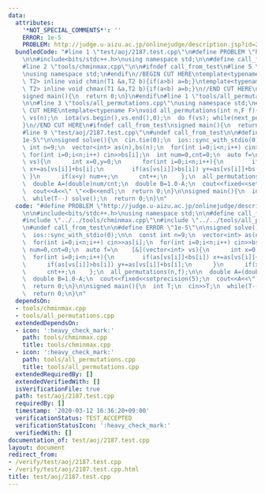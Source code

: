 ```yaml
---
data:
  attributes:
    '*NOT_SPECIAL_COMMENTS*': ''
    ERROR: 1e-5
    PROBLEM: http://judge.u-aizu.ac.jp/onlinejudge/description.jsp?id=2187
  bundledCode: "#line 1 \"test/aoj/2187.test.cpp\"\n#define PROBLEM \"http://judge.u-aizu.ac.jp/onlinejudge/description.jsp?id=2187\"\
    \n\n#include<bits/stdc++.h>\nusing namespace std;\n\n#define call_from_test\n\
    #line 2 \"tools/chminmax.cpp\"\n\n#ifndef call_from_test\n#line 5 \"tools/chminmax.cpp\"\
    \nusing namespace std;\n#endif\n//BEGIN CUT HERE\ntemplate<typename T1,typename\
    \ T2> inline void chmin(T1 &a,T2 b){if(a>b) a=b;}\ntemplate<typename T1,typename\
    \ T2> inline void chmax(T1 &a,T2 b){if(a<b) a=b;}\n//END CUT HERE\n#ifndef call_from_test\n\
    signed main(){\n  return 0;\n}\n#endif\n#line 1 \"tools/all_permutations.cpp\"\
    \n\n#line 3 \"tools/all_permutations.cpp\"\nusing namespace std;\n#endif\n//BEGIN\
    \ CUT HERE\ntemplate<typename F>\nvoid all_permutations(int n,F f){\n  vector<int>\
    \ vs(n);\n  iota(vs.begin(),vs.end(),0);\n  do f(vs); while(next_permutation(vs.begin(),vs.end()));\n\
    }\n//END CUT HERE\n#ifndef call_from_test\nsigned main(){\n  return 0;\n}\n#endif\n\
    #line 9 \"test/aoj/2187.test.cpp\"\n#undef call_from_test\n\n#define ERROR \"\
    1e-5\"\n\nsigned solve(){\n  cin.tie(0);\n  ios::sync_with_stdio(0);\n\n  const\
    \ int n=9;\n  vector<int> as(n),bs(n);\n  for(int i=0;i<n;i++) cin>>as[i];\n \
    \ for(int i=0;i<n;i++) cin>>bs[i];\n  int num=0,cnt=0;\n  auto f=\n    [&](vector<int>\
    \ vs){\n      int x=0,y=0;\n      for(int i=0;i<n;i++){\n        if(as[vs[i]]<bs[i])\
    \ x+=as[vs[i]]+bs[i];\n        if(as[vs[i]]>bs[i]) y+=as[vs[i]]+bs[i];\n     \
    \ }\n      if(x<y) num++;\n      cnt++;\n    };\n  all_permutations(n,f);\n\n\
    \  double A=(double)num/cnt;\n  double B=1.0-A;\n  cout<<fixed<<setprecision(5);\n\
    \  cout<<A<<\" \"<<B<<endl;\n  return 0;\n}\n\nsigned main(){\n  int T;\n  cin>>T;\n\
    \  while(T--) solve();\n  return 0;\n}\n"
  code: "#define PROBLEM \"http://judge.u-aizu.ac.jp/onlinejudge/description.jsp?id=2187\"\
    \n\n#include<bits/stdc++.h>\nusing namespace std;\n\n#define call_from_test\n\
    #include \"../../tools/chminmax.cpp\"\n#include \"../../tools/all_permutations.cpp\"\
    \n#undef call_from_test\n\n#define ERROR \"1e-5\"\n\nsigned solve(){\n  cin.tie(0);\n\
    \  ios::sync_with_stdio(0);\n\n  const int n=9;\n  vector<int> as(n),bs(n);\n\
    \  for(int i=0;i<n;i++) cin>>as[i];\n  for(int i=0;i<n;i++) cin>>bs[i];\n  int\
    \ num=0,cnt=0;\n  auto f=\n    [&](vector<int> vs){\n      int x=0,y=0;\n    \
    \  for(int i=0;i<n;i++){\n        if(as[vs[i]]<bs[i]) x+=as[vs[i]]+bs[i];\n  \
    \      if(as[vs[i]]>bs[i]) y+=as[vs[i]]+bs[i];\n      }\n      if(x<y) num++;\n\
    \      cnt++;\n    };\n  all_permutations(n,f);\n\n  double A=(double)num/cnt;\n\
    \  double B=1.0-A;\n  cout<<fixed<<setprecision(5);\n  cout<<A<<\" \"<<B<<endl;\n\
    \  return 0;\n}\n\nsigned main(){\n  int T;\n  cin>>T;\n  while(T--) solve();\n\
    \  return 0;\n}\n"
  dependsOn:
  - tools/chminmax.cpp
  - tools/all_permutations.cpp
  extendedDependsOn:
  - icon: ':heavy_check_mark:'
    path: tools/chminmax.cpp
    title: tools/chminmax.cpp
  - icon: ':heavy_check_mark:'
    path: tools/all_permutations.cpp
    title: tools/all_permutations.cpp
  extendedRequiredBy: []
  extendedVerifiedWith: []
  isVerificationFile: true
  path: test/aoj/2187.test.cpp
  requiredBy: []
  timestamp: '2020-03-12 16:36:20+09:00'
  verificationStatus: TEST_ACCEPTED
  verificationStatusIcon: ':heavy_check_mark:'
  verifiedWith: []
documentation_of: test/aoj/2187.test.cpp
layout: document
redirect_from:
- /verify/test/aoj/2187.test.cpp
- /verify/test/aoj/2187.test.cpp.html
title: test/aoj/2187.test.cpp
---
```

